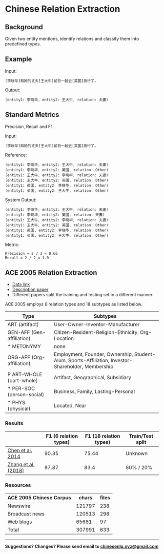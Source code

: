 # Chinese Relation Extraction


## Background

Given two entity mentions, identify relations and classify them into predefined types.

## Example

Input:

```
[李晓华]和她的丈夫[王大牛]前日一起去[英国]旅行了。
```

Output:

```
(entity1: 李晓华, entity2: 王大牛, relation: 夫妻) 
````

## Standard Metrics

Precision, Recall and F1.

	   	
Input:

```
[李晓华]和她的丈夫[王大牛]前日一起去[英国]旅行了。
```

Reference:

```
(entity1: 李晓华, entity2: 王大牛, relation: 夫妻) 
(entity1: 李晓华, entity2: 英国, relation: Other) 
(entity1: 王大牛, entity2: 李晓华, relation: 夫妻) 
(entity1: 王大牛, entity2: 英国, relation: Other) 
(entity1: 英国, entity2: 李晓华, relation: Other) 
(entity1: 英国, entity2: 王大牛, relation: Other)
```

System Output:

```
(entity1: 李晓华, entity2: 王大牛, relation: 夫妻) 
(entity1: 李晓华, entity2: 英国, relation: 夫妻) 
(entity1: 王大牛, entity2: 李晓华, relation: 夫妻) 
(entity1: 王大牛, entity2: 英国, relation: Other) 
(entity1: 英国, entity2: 李晓华, relation: Other) 
(entity1: 英国, entity2: 王大牛, relation: Other) 
```

Metric:

```
Precision = 2 / 3 = 0.66
Recall = 2 / 2 = 1.0
```

## ACE 2005 Relation Extraction

* [Data link](https://catalog.ldc.upenn.edu/LDC2006T06)
* [Description paper](https://pdfs.semanticscholar.org/3a9b/136ca1ab91592df36f148ef16095f74d009e.pdf)
* Different papers split the training and testing set in a different manner. 

ACE 2005 employs 6 relation types and 18 subtypes as listed below.

|  Type | Subtypes |
| --- | --- |
|  ART (artifact) | User-Owner-Inventor-Manufacturer |
|  GEN-AFF (Gen-affiliation) | Citizen-Resident-Religion-Ethnicity, Org-Location |
|  * METONYMY | none |
|  ORG-AFF (Org-affiliation) | Employment, Founder, Ownership, Student-Alum, Sports-Affiliation, Investor-Shareholder, Membership |
|  P ART-WHOLE (part-whole) | Artifact, Geographical, Subsidiary |
|  * PER-SOC<br/>(person-social) | Business, Family, Lasting-Personal |
|  * PHYS (physical) | Located, Near |

### Results

|   | F1 (6 relation types) | F1 (18 relation types) | Train/Test split |
| --- | --- | --- | --- |
|  [Chen et al. 2014](http://aclweb.org/anthology/P14-1054) | 90.35 | 75.44 | Unknown |
|  [Zhang et al. (2018)](http://aclweb.org/anthology/L18-1077) | 87.87 | 83.4 | 80% / 20% |

### Resources

| ACE 2005 Chinese Corpus | chars | files |
| --- | --- | --- |
|  Newswire | 121797 | 238 |
|  Broadcast news | 120513 | 298 |
|  Web blogs | 65681 | 97 |
|  Total | 307991 | 633 |

---

**Suggestions? Changes? Please send email to [chinesenlp.xyz@gmail.com](mailto:chinesenlp.xyz@gmail.com)**



